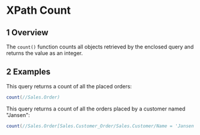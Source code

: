 # XPath Count

## 1 Overview

The `count()` function counts all objects retrieved by the enclosed query and returns the value as an integer.

## 2 Examples

This query returns a count of all the placed orders:

```java
count(//Sales.Order)
```

This query returns a count of all the orders placed by a customer named "Jansen":

```java
count(//Sales.Order[Sales.Customer_Order/Sales.Customer/Name = 'Jansen'])
```
